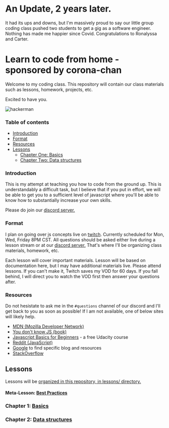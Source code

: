 # An Update, 2 years later.

It had its ups and downs, but I'm massively proud to say our little group coding class pushed two students to get a gig as a software engineer.
Nothing has made me happier since Covid. Congratulations to Ronalyssa and Carter.

# Learn to code from home - sponsored by corona-chan

Welcome to my coding class. This repository will contain our class materials such as lessons, homework, projects, etc.

Excited to have you.

![hackerman](https://i.kym-cdn.com/entries/icons/original/000/021/807/ig9OoyenpxqdCQyABmOQBZDI0duHk2QZZmWg2Hxd4ro.jpg)

### Table of contents

- [Introduction](#introduction)
- [Format](#format)
- [Resources](#resources)
- [Lessons](#lessons)
  * [Chapter One: Basics](#chapter-1-basics)
  * [Chapter Two: Data structures](#chapter-2-data-structures)

### Introduction

This is my attempt at teaching you how to code from the ground up. This is understandably a difficult task, but I believe that if you put in effort, we will be able to get you to a sufficient level of javascript where you'll be able to know how to substantially increase your own skills.

Please do join our [discord server.](https://discord.gg/eYPgbp)

### Format

I plan on going over js concepts live on [twitch](https://twitch.tv/learnjs). Currently scheduled for Mon, Wed, Friday 8PM CST. All questions should be asked either live during a lesson stream or at our [discord server.](https://discord.gg/eYPgbp) That's where I'll be organizing class materials, homework, etc.

Each lesson will cover important materials. Lesson will be based on documentation here, but I may have additional materials live. Please attend lessons. If you can't make it, Twitch saves my VOD for 60 days. If you fall behind, I will direct you to watch the VOD first then answer your questions after.

### Resources

Do not hesistate to ask me in the `#questions` channel of our discord and I'll get back to you as soon as possible! If I am not available, one of below sites will likely help.

- [MDN (Mozilla Developer Network)](https://developer.mozilla.org/en-US/search?q=)
- [You don't know JS (book)](https://github.com/getify/You-Dont-Know-JS)
- [Javascript Basics for Beginners](https://www.udacity.com/course/javascript-basics--ud804) - a free Udacity course
- [Reddit (JavaScript)](https://www.reddit.com/r/javascript/)
- [Google](https://www.google.com/) to find specific blog and resources
- [StackOverflow](https://stackoverflow.com/questions/tagged/javascript)


## Lessons

Lessons will be [organized in this repository, in lessons/ directory.](https://github.com/riotcku/learntocode/blob/master/lessons/)

#### Meta-Lesson: [Best Practices](https://github.com/riotcku/learntocode/blob/master/lessons/best_practices.md)

### Chapter 1: [Basics](https://github.com/riotcku/learntocode/blob/master/lessons/basics.md)

### Chapter 2: [Data structures](https://github.com/riotcku/learntocode/blob/master/lessons/data_structures.md)

